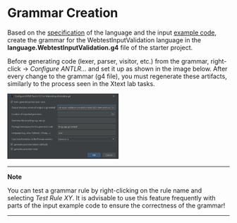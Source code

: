 # Grammar Creation

Based on the [specification](WebTestInputValidationSpecification.md) of the language and the input [example code](https://github.com/MDSDLab/mdsd-2024-lab4-antlr/blob/main/src/examples/PersonForm.wtiv), create the grammar for the WebtestInputValidation language in the **language.WebtestInputValidation.g4** file of the starter project.

Before generating code (lexer, parser, visitor, etc.) from the grammar, right-click -> *Configure ANTLR...* and set it up as shown in the image below. After every change to the grammar (g4 file), you must regenerate these artifacts, similarly to the process seen in the Xtext lab tasks.

<img src="images/antlr_config.png" width="50%" height="50%">

---
**Note**

You can test a grammar rule by right-clicking on the rule name and selecting *Test Rule XY*. It is advisable to use this feature frequently with parts of the input example code to ensure the correctness of the grammar!

---